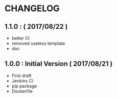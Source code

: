 CHANGELOG
===============================================================================


1.1.0 : ( 2017/08/22 )
-------------------------------------------------------------------------------

* better CI
* removed useless template
* doc 

1.0.0 : Initial Version ( 2017/08/21 )
-------------------------------------------------------------------------------

* First draft
* Jenkins CI
* pip package
* Dockerfile
